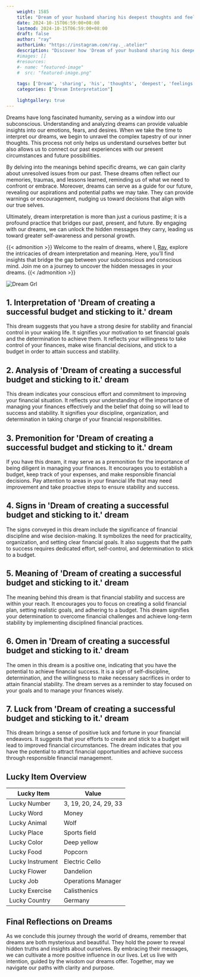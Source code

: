 ```yaml
---
    weight: 1585
    title: "Dream of your husband sharing his deepest thoughts and feelings with you."  # Assuming 'title' column exists
    date: 2024-10-15T06:59:00+08:00
    lastmod: 2024-10-15T06:59:00+08:00
    draft: false
    author: "ray"
    authorLink: "https://instagram.com/ray._.atelier"
    description: "Discover how 'Dream of your husband sharing his deepest thoughts and feelings with you.' can interpret your future and uncover its significant meanings in your life."
    #images: []
    #resources:
    #- name: "featured-image"
    #  src: "featured-image.png"
    
    tags: ['Dream', 'sharing', 'his', 'thoughts', 'deepest', 'feelings', 'husband', 'you']
    categories: ["Dream Interpretation"]
    
    lightgallery: true
---
```

    
Dreams have long fascinated humanity, serving as a window into our subconscious. Understanding and analyzing dreams can provide valuable insights into our emotions, fears, and desires. When we take the time to interpret our dreams, we begin to unravel the complex tapestry of our inner thoughts. This process not only helps us understand ourselves better but also allows us to connect our past experiences with our present circumstances and future possibilities.

By delving into the meanings behind specific dreams, we can gain clarity about unresolved issues from our past. These dreams often reflect our memories, traumas, and lessons learned, reminding us of what we need to confront or embrace. Moreover, dreams can serve as a guide for our future, revealing our aspirations and potential paths we may take. They can provide warnings or encouragement, nudging us toward decisions that align with our true selves.

Ultimately, dream interpretation is more than just a curious pastime; it is a profound practice that bridges our past, present, and future. By engaging with our dreams, we can unlock the hidden messages they carry, leading us toward greater self-awareness and personal growth.

{{< admonition >}}
Welcome to the realm of dreams, where I, [Ray](https://instagram.com/ray._.atelier), explore the intricacies of dream interpretation and meaning. Here, you’ll find insights that bridge the gap between your subconscious and conscious mind. Join me on a journey to uncover the hidden messages in your dreams.
{{< /admonition >}}

![Dream Grl](https://cdn.pixabay.com/photo/2017/11/02/03/35/gothic-2910057_1280.jpg "Dream Grl")

## 1. Interpretation of 'Dream of creating a successful budget and sticking to it.' dream
 This dream suggests that you have a strong desire for stability and financial control in your waking life. It signifies your motivation to set financial goals and the determination to achieve them. It reflects your willingness to take control of your finances, make wise financial decisions, and stick to a budget in order to attain success and stability.

## 2. Analysis of 'Dream of creating a successful budget and sticking to it.' dream
 This dream indicates your conscious effort and commitment to improving your financial situation. It reflects your understanding of the importance of managing your finances effectively and the belief that doing so will lead to success and stability. It signifies your discipline, organization, and determination in taking charge of your financial responsibilities.

## 3. Premonition for 'Dream of creating a successful budget and sticking to it.' dream
 If you have this dream, it may serve as a premonition for the importance of being diligent in managing your finances. It encourages you to establish a budget, keep track of your expenses, and make responsible financial decisions. Pay attention to areas in your financial life that may need improvement and take proactive steps to ensure stability and success.

## 4. Signs in 'Dream of creating a successful budget and sticking to it.' dream
 The signs conveyed in this dream include the significance of financial discipline and wise decision-making. It symbolizes the need for practicality, organization, and setting clear financial goals. It also suggests that the path to success requires dedicated effort, self-control, and determination to stick to a budget.

## 5. Meaning of 'Dream of creating a successful budget and sticking to it.' dream
 The meaning behind this dream is that financial stability and success are within your reach. It encourages you to focus on creating a solid financial plan, setting realistic goals, and adhering to a budget. This dream signifies your determination to overcome financial challenges and achieve long-term stability by implementing disciplined financial practices.

## 6. Omen in 'Dream of creating a successful budget and sticking to it.' dream
 The omen in this dream is a positive one, indicating that you have the potential to achieve financial success. It is a sign of self-discipline, determination, and the willingness to make necessary sacrifices in order to attain financial stability. The dream serves as a reminder to stay focused on your goals and to manage your finances wisely.

## 7. Luck from 'Dream of creating a successful budget and sticking to it.' dream
 This dream brings a sense of positive luck and fortune in your financial endeavors. It suggests that your efforts to create and stick to a budget will lead to improved financial circumstances. The dream indicates that you have the potential to attract financial opportunities and achieve success through responsible financial management.

## Lucky Item Overview
| Lucky Item          | Value              |
|---------------|--------------------|
| Lucky Number        | 3, 19, 20, 24, 29, 33  |
| Lucky Word          | Money |
| Lucky Animal        | Wolf |
| Lucky Place         | Sports field     |
| Lucky Color         | Deep yellow     |
| Lucky Food          | Popcorn      |
| Lucky Instrument    | Electric Cello |
| Lucky Flower        | Dandelion    |
| Lucky Job           | Operations Manager       |
| Lucky Exercise      | Calisthenics  |
| Lucky Country       | Germany    |


##  Final Reflections on Dreams

As we conclude this journey through the world of dreams, remember that dreams are both mysterious and beautiful. They hold the power to reveal hidden truths and insights about ourselves. By embracing their messages, we can cultivate a more positive influence in our lives. Let us live with intention, guided by the wisdom our dreams offer. Together, may we navigate our paths with clarity and purpose.
